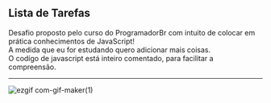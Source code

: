 ## Lista de Tarefas
 
<p align="center">
  
  Desafio proposto pelo curso do ProgramadorBr com intuito de colocar em prática conhecimentos de JavaScript!</br>
  A medida que eu for estudando quero adicionar mais coisas. </br>
  O codígo de javascript está inteiro comentado, para facilitar a compreensão.
  <hr>

![ezgif com-gif-maker(1)](https://user-images.githubusercontent.com/84254929/129618405-35d76a00-2b7b-4b46-9334-c5eefc718009.gif)


  
  
</p>














